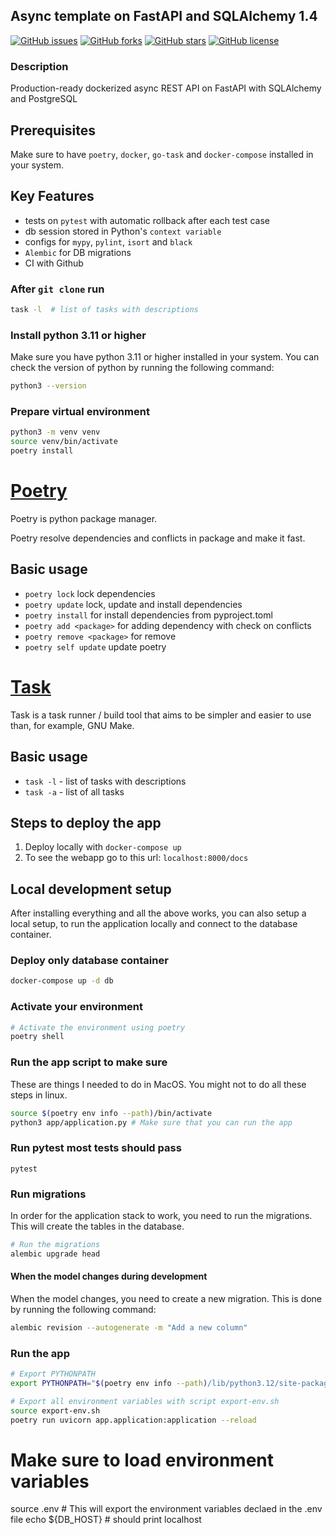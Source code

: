 ## Async template on FastAPI and SQLAlchemy 1.4

[![GitHub issues](https://img.shields.io/github/issues/lesnik512/fast-api-sqlalchemy-template)](https://github.com/lesnik512/fast-api-sqlalchemy-template/issues)
[![GitHub forks](https://img.shields.io/github/forks/lesnik512/fast-api-sqlalchemy-template)](https://github.com/lesnik512/fast-api-sqlalchemy-template/network)
[![GitHub stars](https://img.shields.io/github/stars/lesnik512/fast-api-sqlalchemy-template)](https://github.com/lesnik512/fast-api-sqlalchemy-template/stargazers)
[![GitHub license](https://img.shields.io/github/license/lesnik512/fast-api-sqlalchemy-template)](https://github.com/lesnik512/fast-api-sqlalchemy-template/blob/main/LICENSE)

### Description
Production-ready dockerized async REST API on FastAPI with SQLAlchemy and PostgreSQL

## Prerequisites
Make sure to have `poetry`, `docker`, `go-task` and `docker-compose` installed in your system.

## Key Features
- tests on `pytest` with automatic rollback after each test case
- db session stored in Python's `context variable`
- configs for `mypy`, `pylint`, `isort` and `black`
- `Alembic` for DB migrations
- CI with Github

### After `git clone` run
```bash
task -l  # list of tasks with descriptions
```

### Install python 3.11 or higher
Make sure you have python 3.11 or higher installed in your system. You can check the version of python by running the following command:
```sh
python3 --version
```


### Prepare virtual environment
```bash
python3 -m venv venv
source venv/bin/activate
poetry install
```

# [Poetry](https://python-poetry.org/docs/)

Poetry is python package manager.

Poetry resolve dependencies and conflicts in package and make it fast.

## Basic usage

- `poetry lock` lock dependencies
- `poetry update` lock, update and install dependencies
- `poetry install` for install dependencies from pyproject.toml
- `poetry add <package>` for adding dependency with check on conflicts
- `poetry remove <package>` for remove
- `poetry self update` update poetry

# [Task](https://taskfile.dev/)

Task is a task runner / build tool that aims to be simpler and easier to use than, for example, GNU Make.

## Basic usage

- `task -l` - list of tasks with descriptions
- `task -a` - list of all tasks

## Steps to deploy the app

1. Deploy locally with `docker-compose up`
5. To see the webapp go to this url: `localhost:8000/docs`


## Local development setup
After installing everything and all the above works, you can also setup a local setup, to run the application locally and connect to the database container.

### Deploy only database container
```sh
docker-compose up -d db
```


### Activate your environment
```sh
# Activate the environment using poetry
poetry shell
```
### Run the app script to make sure 
These are things I needed to do in MacOS. You might not to do all these steps in linux.
```bash
source $(poetry env info --path)/bin/activate
python3 app/application.py # Make sure that you can run the app
```
### Run pytest most tests should pass
```
pytest
```

### Run migrations
In order for the application stack to work, you need to run the migrations. This will create the tables in the database.
```sh
# Run the migrations
alembic upgrade head
```

#### When the model changes during development
When the model changes, you need to create a new migration. This is done by running the following command:
```sh
alembic revision --autogenerate -m "Add a new column"
```

### Run the app
```sh
# Export PYTHONPATH
export PYTHONPATH="$(poetry env info --path)/lib/python3.12/site-packages":$PYTHONPATH

# Export all environment variables with script export-env.sh
source export-env.sh 
poetry run uvicorn app.application:application --reload
```
# Make sure to load environment variables
source .env # This will export the environment variables declaed in the .env file
echo ${DB_HOST} # should print localhost
```

